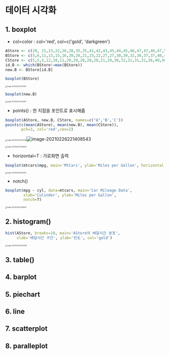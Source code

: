 # 데이터 시각화

## 1. boxplot

- col=color : col='red', col=c('gold', 'darkgreen')

```R
AStore <- c(20, 21,23,22,26,28,35,35,41,42,43,45,44,45,46,47,47,46,47,58,59,60,56,57,57,80)
BStore <- c(5,6,11,13,15,16,20,20,21,23,22,27,27,30,30,32,36,37,37,40,40,43,44,45,51,54,70,600)
CStore <- c(5,5,5,12,10,11,20,20,20,20,20,21,20,30,32,31,31,31,36,40,40,51,61,51,61,61,70)
id.B <- which(BStore!=max(BStore))
new.B <- BStore[id.B]

boxplot(BStore)
```

<img src="C:%5CUsers%5Ckimih%5CAppData%5CRoaming%5CTypora%5Ctypora-user-images%5Cimage-20210226221031240.png" alt="image-20210226221031240" style="zoom:33%;" />

```R
boxplot(new.B)
```

<img src="C:%5CUsers%5Ckimih%5CAppData%5CRoaming%5CTypora%5Ctypora-user-images%5Cimage-20210226221129284.png" alt="image-20210226221129284" style="zoom:33%;" />



- points() : 한 지점을 포인트로 표시해줌

```R
boxplot(AStore, new.B, CStore, names=c("A",'B','C'))
points(c(mean(AStore), mean(new.B), mean(CStore)),
       pch=3, col='red',cex=2)
```

<img src="C:%5CUsers%5Ckimih%5CAppData%5CRoaming%5CTypora%5Ctypora-user-images%5Cimage-20210226221334436.png" alt="image-20210226221334436" style="zoom:33%;" />![image-20210226221408543](C:%5CUsers%5Ckimih%5CAppData%5CRoaming%5CTypora%5Ctypora-user-images%5Cimage-20210226221408543.png)

<img src="C:%5CUsers%5Ckimih%5CAppData%5CRoaming%5CTypora%5Ctypora-user-images%5Cimage-20210226221428638.png" alt="image-20210226221428638" style="zoom:33%;" />

- horizontal=T : 가로화면 출력

```R
boxplot(mtcars$mpg, main='MtCars', ylab='Miles per Gallon', horizontal = T)
```

<img src="C:%5CUsers%5Ckimih%5CAppData%5CRoaming%5CTypora%5Ctypora-user-images%5Cimage-20210226221643218.png" alt="image-20210226221643218" style="zoom:33%;" />

- notch()

```R
boxplot(mpg ~ cyl, data=mtcars, main='Car Mileage Data',
        xlab='Culinder', ylab='Miles per Gallon',
        notch=T)
```

<img src="C:%5CUsers%5Ckimih%5CAppData%5CRoaming%5CTypora%5Ctypora-user-images%5Cimage-20210226221928560.png" alt="image-20210226221928560" style="zoom:33%;" />

## 2. histogram()

```R
hist(AStore, breaks=10, main='AStore의 배달시간 분포', 
     xlab='배달시간 구간', ylab='빈도', col='gold')
```

<img src="C:%5CUsers%5Ckimih%5CAppData%5CRoaming%5CTypora%5Ctypora-user-images%5Cimage-20210226222230298.png" alt="image-20210226222230298" style="zoom:33%;" />

## 3. table()

## 4. barplot

## 5. piechart

## 6. line

## 7. scatterplot

## 8. paralleplot